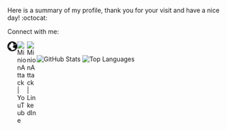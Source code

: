 Here is a summary of my profile, thank you for your visit and have a nice day! :octocat:

Connect with me:

[<img align="left" alt="MinionAttack | Online CV" width="22px" src="https://raw.githubusercontent.com/iconic/open-iconic/master/svg/globe.svg" />][website]
[<img align="left" alt="MinionAttack | YouTube" width="22px" src="https://cdn.jsdelivr.net/npm/simple-icons@5.11.0/icons/youtube.svg" />][youtube]
[<img align="left" alt="MinionAttack | LinkedIn" width="22px" src="https://cdn.jsdelivr.net/npm/simple-icons@5.11.0/icons/linkedin.svg" />][linkedin]

[website]: http://thetechnicallyweakguy.com/
[youtube]: https://youtube.com/playlist?list=PLZZMjfY7KWc8bghxw3J_baf35LGLIL2FO
[linkedin]: https://www.linkedin.com/in/iago-alonso-alonso/

</br>

![GitHub Stats](https://github-readme-stats.vercel.app/api?username=MinionAttack&show_icons=true&count_private=true&theme=default)
![Top Languages](https://github-readme-stats.vercel.app/api/top-langs/?username=MinionAttack&langs_count=10&layout=compact&theme=default)

